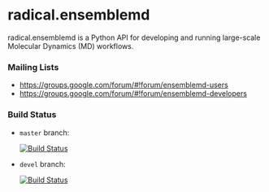 # radical.ensemblemd

radical.ensemblemd is a Python API for developing and running large-scale 
Molecular Dynamics (MD) workflows. 


### Mailing Lists

* https://groups.google.com/forum/#!forum/ensemblemd-users
* https://groups.google.com/forum/#!forum/ensemblemd-developers

### Build Status
* `master` branch: 

    [![Build Status](https://travis-ci.org/radical-cybertools/radical.ensemblemd.svg?branch=master)](https://travis-ci.org/radical-cybertools/radical.ensemblemd)
* `devel` branch: 

    [![Build Status](https://travis-ci.org/radical-cybertools/radical.ensemblemd.svg?branch=devel)](https://travis-ci.org/radical-cybertools/radical.ensemblemd)  
  
